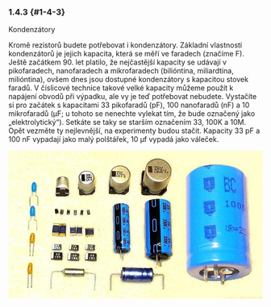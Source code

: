 ### 1.4.3 {#1-4-3}

Kondenzátory

Kromě rezistorů budete potřebovat i kondenzátory. Základní vlastností kondenzátorů je jejich kapacita, která se měří ve faradech (značíme F). Ještě začátkem 90\. let platilo, že nejčastější kapacity se udávají v pikofaradech, nanofaradech a mikrofaradech (bilióntina, miliardtina, milióntina), ovšem dnes jsou dostupné kondenzátory s kapacitou stovek faradů. V číslicové technice takové velké kapacity můžeme použít k napájení obvodů při výpadku, ale vy je teď potřebovat nebudete. Vystačíte si pro začátek s kapacitami 33 pikofaradů (pF), 100 nanofaradů (nF) a 10 mikrofaradů (µF; u tohoto se nenechte vylekat tím, že bude označený jako „elektrolytický“). Setkáte se taky se starším označením 33, 100K a 10M. Opět vezměte ty nejlevnější, na experimenty budou stačit. Kapacity 33 pF a 100 nF vypadají jako malý polštářek, 10 μf vypadá jako váleček.

![046-1.jpeg](../assets/046-1.jpeg)